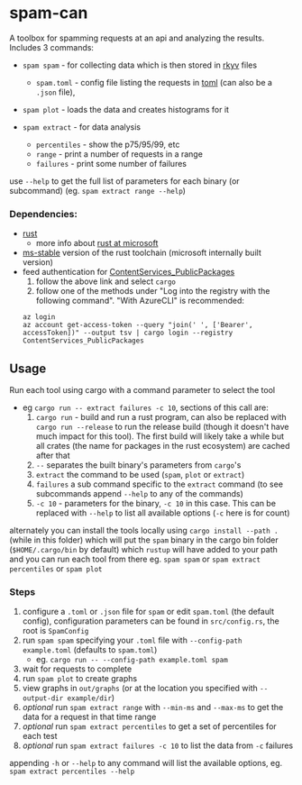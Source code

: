 # spam-can

A toolbox for spamming requests at an api and analyzing the results. Includes 3 commands:

- `spam spam` - for collecting data which is then stored in [rkyv](https://github.com/rkyv/rkyv) files
  - `spam.toml` - config file listing the requests in [toml](https://toml.io/en/) (can also be a `.json` file),
- `spam plot` - loads the data and creates histograms for it
- `spam extract` - for data analysis

  - `percentiles` - show the p75/95/99, etc
  - `range` - print a number of requests in a range
  - `failures` - print some number of failures

use `--help` to get the full list of parameters for each binary (or subcommand) (eg. `spam extract range --help`)

### Dependencies:

- [rust](https://www.rust-lang.org/tools/install)
  - more info about [rust at microsoft](https://aka.ms/rust)
- [ms-stable](https://eng.ms/docs/more/rust/services/rust-toolchain) version of the rust toolchain (microsoft internally built version)
- feed authentication for [ContentServices_PublicPackages](https://msasg.visualstudio.com/ContentServices/_artifacts/feed/ContentServices_PublicPackages/connect)
  1. follow the above link and select `cargo`
  2. follow one of the methods under "Log into the registry with the following command". "With AzureCLI" is recommended:
  ```
  az login
  az account get-access-token --query "join(' ', ['Bearer', accessToken])" --output tsv | cargo login --registry ContentServices_PublicPackages
  ```

## Usage

Run each tool using cargo with a command parameter to select the tool

- eg `cargo run -- extract failures -c 10`, sections of this call are:
  1. `cargo run` - build and run a rust program, can also be replaced with `cargo run --release` to run the release build (though it doesn't have much impact for this tool). The first build will likely take a while but all crates (the name for packages in the rust ecosystem) are cached after that
  2. `--` separates the built binary's parameters from `cargo`'s
  3. `extract` the command to be used (`spam`, `plot` or `extract`)
  4. `failures` a sub command specific to the `extract` command (to see subcommands append `--help` to any of the commands)
  5. `-c 10` - parameters for the binary, `-c 10` in this case. This can be replaced with `--help` to list all available options (`-c` here is for count)

alternately you can install the tools locally using `cargo install --path .` (while in this folder) which will put the `spam` binary in the cargo bin folder (`$HOME/.cargo/bin` by default) which `rustup` will have added to your path and you can run each tool from there eg. `spam spam` or `spam extract percentiles` or `spam plot`

### Steps

1. configure a `.toml` or `.json` file for `spam` or edit `spam.toml` (the default config), configuration parameters can be found in `src/config.rs`, the root is `SpamConfig`
2. run `spam spam` specifying your `.toml` file with `--config-path example.toml` (defaults to `spam.toml`)
   - eg. `cargo run -- --config-path example.toml spam`
3. wait for requests to complete
4. run `spam plot` to create graphs
5. view graphs in `out/graphs` (or at the location you specified with `--output-dir example/dir`)
6. _optional_ run `spam extract range` with `--min-ms` and `--max-ms` to get the data for a request in that time range
7. _optional_ run `spam extract percentiles` to get a set of percentiles for each test
8. _optional_ run `spam extract failures -c 10` to list the data from `-c` failures

appending `-h` or `--help` to any command will list the available options, eg. `spam extract percentiles --help`

